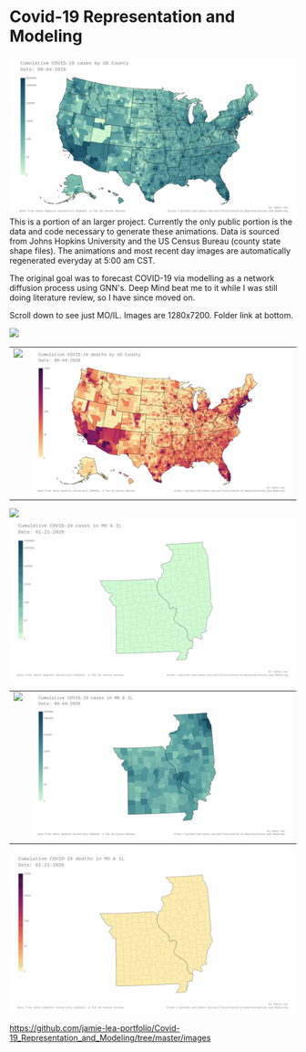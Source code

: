 # Covid-19 Representation and Modeling
<img align="right" width="500" src=images/jh-log_cum_cases-USA_most_recent_day.png>This is a portion of an larger project.  Currently the only public portion is the data and code necessary to generate these animations.  Data is sourced from Johns Hopkins University and the US Census Bureau (county state shape files).  The animations and most recent day images are automatically regenerated everyday at 5:00 am CST.

The original goal was to forecast COVID-19 via modelling as a network diffusion process using GNN's.  Deep Mind beat me to it while I was still doing literature review, so I have since moved on.

Scroll down to see just MO/IL.  Images are 1280x7200.  Folder link at bottom.

<img src=images/jh-log_cum_cases-USA_anim.gif>
<table>
  <tr>
    <td valign="top"><img src="images/jh-log_cum_cases-USA_most_recent_day.png>"</td>
    <td valign="top"><img src="images/jh-log_cum_deaths-USA_most_recent_day.png"></td>
  </tr>
 </table>
<img src=images/jh-log_cum_deaths-USA_anim.gif>


<img src=images/jh-log_cum_cases-MO_IL_anim.gif>
<table>
  <tr>
    <td valign="top"><img src="images/images/jh-log_cum_cases-MO_IL_most_recent_day.png>"</td>
    <td valign="top"><img src="images/jh-log_cum_cases-MO_IL_most_recent_day.png"></td>
  </tr>
 </table>
 
<img src=images/jh-log_cum_deaths-MO_IL_anim.gif>

https://github.com/jamie-lea-portfolio/Covid-19_Representation_and_Modeling/tree/master/images

